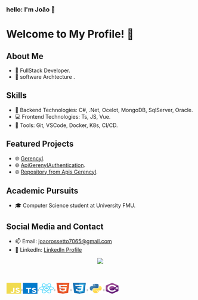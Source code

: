 ### hello: I'm João 👋

# Welcome to My Profile! 👋

## About Me
- 🔭 FullStack Developer.
- 🌱 software Archtecture .

## Skills
- 🧠 Backend Technologies: C#, .Net, Ocelot, MongoDB, SqlServer, Oracle.
- 💻 Frontend Technologies: Ts, JS, Vue.
- 🔧 Tools: Git, VSCode, Docker, K8s, CI/CD.

## Featured Projects
- 🌐 [GerencyI](https://gerencyi-homolog.vercel.app/).
- 🌐 [ApiGerenyIAuthentication](https://gerencyiauthentication.azurewebsites.net/swagger/index.html).
- 🌐 [Repository from Apis GerencyI](https://github.com/gerencyme/gerencyI-server).

## Academic Pursuits
- 🎓 Computer Science student at University FMU.

## Social Media and Contact
- 📫 Email: joaorossetto7065@gmail.com
- 📱 LinkedIn: [LinkedIn Profile](https://www.linkedin.com/in/joão-rossetto/)
    
<div align="center">
  <a href="https://github.com/joaoguthix>
  <img height="165em" src="https://github-readme-stats.vercel.app/api?username=joaoguthix&count_private=true&show_icons=true&theme=midnight-purple"/>
  <img height="165em" src="https://github-readme-stats.vercel.app/api/top-langs/?username=joaoguthix&langs_count=16&theme=midnight-purple&layout=compact"/>
</div>
      
##

<div style="display: inline_block"><br>
  <img align="center" alt="Rafa-Js" height="30" width="40" src="https://raw.githubusercontent.com/devicons/devicon/master/icons/javascript/javascript-plain.svg">
  <img align="center" alt="Rafa-Ts" height="30" width="40" src="https://raw.githubusercontent.com/devicons/devicon/master/icons/typescript/typescript-plain.svg">
  <img align="center" alt="Rafa-React" height="30" width="40" src="https://raw.githubusercontent.com/devicons/devicon/master/icons/react/react-original.svg">
  <img align="center" alt="Rafa-HTML" height="30" width="40" src="https://raw.githubusercontent.com/devicons/devicon/master/icons/html5/html5-original.svg">
  <img align="center" alt="Rafa-CSS" height="30" width="40" src="https://raw.githubusercontent.com/devicons/devicon/master/icons/css3/css3-original.svg">
  <img align="center" alt="Rafa-Python" height="30" width="40" src="https://raw.githubusercontent.com/devicons/devicon/master/icons/python/python-original.svg">
  <img align="center" alt="Rafa-Csharp" height="30" width="40" src="https://raw.githubusercontent.com/devicons/devicon/master/icons/csharp/csharp-original.svg">
</div>

